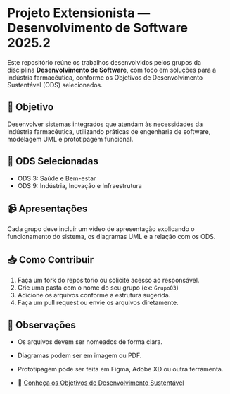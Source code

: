 # Projeto Extensionista — Desenvolvimento de Software 2025.2

Este repositório reúne os trabalhos desenvolvidos pelos grupos da disciplina **Desenvolvimento de Software**, com foco em soluções para a indústria farmacêutica, conforme os Objetivos de Desenvolvimento Sustentável (ODS) selecionados.

## 🎯 Objetivo
Desenvolver sistemas integrados que atendam às necessidades da indústria farmacêutica, utilizando práticas de engenharia de software, modelagem UML e prototipagem funcional.

## 🧠 ODS Selecionadas
- ODS 3: Saúde e Bem-estar
- ODS 9: Indústria, Inovação e Infraestrutura

## 📹 Apresentações
Cada grupo deve incluir um vídeo de apresentação explicando o funcionamento do sistema, os diagramas UML e a relação com os ODS.

## 📥 Como Contribuir

1. Faça um fork do repositório ou solicite acesso ao responsável.
2. Crie uma pasta com o nome do seu grupo (ex: `Grupo03`)
3. Adicione os arquivos conforme a estrutura sugerida.
4. Faça um pull request ou envie os arquivos diretamente.

## 📌 Observações
- Os arquivos devem ser nomeados de forma clara.
- Diagramas podem ser em imagem ou PDF.
- Prototipagem pode ser feita em Figma, Adobe XD ou outra ferramenta.

- 🔗 [Conheça os Objetivos de Desenvolvimento Sustentável](https://brasil.un.org/pt-br/sdgs)

